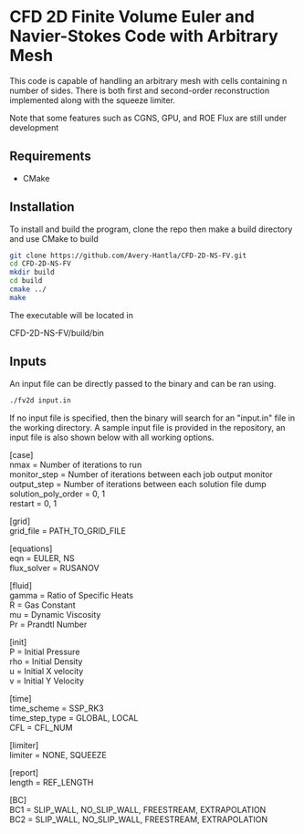 # CFD 2D Finite Volume Euler and Navier-Stokes Code with Arbitrary Mesh 

This code is capable of handling an arbitrary mesh with cells containing n number of sides. There is both first and second-order reconstruction implemented along with the squeeze limiter. 

Note that some features such as CGNS, GPU, and ROE Flux are still under development  

## Requirements  
 - CMake  

## Installation  
To install and build the program, clone the repo then make a build directory and use CMake to build  

```bash
git clone https://github.com/Avery-Hantla/CFD-2D-NS-FV.git
cd CFD-2D-NS-FV
mkdir build
cd build
cmake ../
make
```

The executable will be located in   

CFD-2D-NS-FV/build/bin  

## Inputs
An input file can be directly passed to the binary and can be ran using.

```bash
./fv2d input.in
```

If no input file is specified, then the binary will search for an "input.in" file in the working directory. A sample input file is provided in the repository, an input file is also shown below with all working options.  

[case]  
    nmax = Number of iterations to run   
    monitor_step = Number of iterations between each job output monitor  
    output_step = Number of iterations between each solution file dump  
    solution_poly_order = 0, 1  
    restart = 0, 1  

[grid]  
    grid_file = PATH_TO_GRID_FILE  

[equations]   
    eqn = EULER, NS  
    flux_solver = RUSANOV  

[fluid]  
    gamma = Ratio of Specific Heats  
    R = Gas Constant  
    mu = Dynamic Viscosity   
    Pr = Prandtl Number   

[init]  
    P = Initial Pressure  
    rho = Initial Density  
    u = Initial X velocity  
    v = Initial Y Velocity  

[time]  
    time_scheme = SSP_RK3  
    time_step_type = GLOBAL, LOCAL  
    CFL = CFL_NUM  

[limiter]  
    limiter = NONE, SQUEEZE  

[report]  
    length = REF_LENGTH  

[BC]  
    BC1 = SLIP_WALL, NO_SLIP_WALL, FREESTREAM, EXTRAPOLATION  
    BC2 = SLIP_WALL, NO_SLIP_WALL, FREESTREAM, EXTRAPOLATION  
